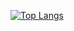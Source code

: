 [![Top Langs](https://github-readme-stats.vercel.app/api/top-langs/?username=nicrozj&layout=compact)](https://github.com/anuraghazra/github-readme-stats)
